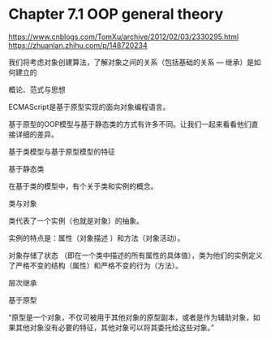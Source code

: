 # Chapter 7.1 OOP general theory

https://www.cnblogs.com/TomXu/archive/2012/02/03/2330295.html 
https://zhuanlan.zhihu.com/p/148720234 

我们将考虑对象创建算法，了解对象之间的关系（包括基础的关系 — 继承）是如何建立的

概论、范式与思想

ECMAScript是基于原型实现的面向对象编程语言。

基于原型的OOP模型与基于静态类的方式有许多不同。让我们一起来看看他们直接详细的差异。

基于类模型与基于原型模型的特征

基于静态类

在基于类的模型中，有个关于类和实例的概念。

类与对象

类代表了一个实例（也就是对象）的抽象。

实例的特点是：属性（对象描述 ）和方法（对象活动）。

对象存储了状态 （即在一个类中描述的所有属性的具体值），类为他们的实例定义了严格不变的结构（属性）和严格不变的行为（方法）。

层次继承

基于原型

“原型是一个对象，不仅可被用于其他对象的原型副本，或者是作为辅助对象，如果其他对象没有必要的特征，其他对象可以将其委托给这些对象。”

